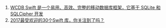 1. [WCDB Swift 是一个易用、高效、完整的移动数据库框架，它基于 SQLite 和 SQLCipher 开发](https://github.com/Tencent/wcdb/wiki/Swift-%E5%85%B3%E4%BA%8E%20WCDB%20Swift)
2. [2017最受欢迎的30个Swift 库，你关注到了吗？](https://mp.weixin.qq.com/s?__biz=MzA3ODg4MDk0Ng==&mid=2651114138&idx=1&sn=a02787b9faa8c8bd0afb19922b60f982)
